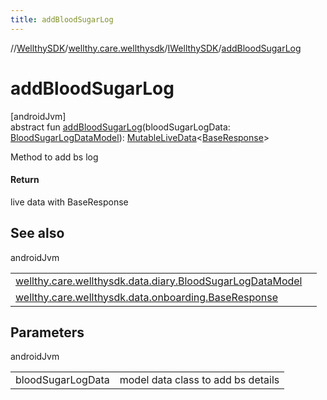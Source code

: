 ```yaml
---
title: addBloodSugarLog
---
```

//[WellthySDK](../../../index.html)/[wellthy.care.wellthysdk](../index.html)/[IWellthySDK](index.html)/[addBloodSugarLog](add-blood-sugar-log.html)



# addBloodSugarLog



[androidJvm]\
abstract fun [addBloodSugarLog](add-blood-sugar-log.html)(bloodSugarLogData: [BloodSugarLogDataModel](../../wellthy.care.wellthysdk.data.diary/-blood-sugar-log-data-model/index.html)): [MutableLiveData](https://developer.android.com/reference/kotlin/androidx/lifecycle/MutableLiveData.html)&lt;[BaseResponse](../../wellthy.care.wellthysdk.data.onboarding/-base-response/index.html)&gt;



Method to add bs log



#### Return



live data with BaseResponse



## See also


androidJvm

| | |
|---|---|
| [wellthy.care.wellthysdk.data.diary.BloodSugarLogDataModel](../../wellthy.care.wellthysdk.data.diary/-blood-sugar-log-data-model/index.html) |  |
| [wellthy.care.wellthysdk.data.onboarding.BaseResponse](../../wellthy.care.wellthysdk.data.onboarding/-base-response/index.html) |  |



## Parameters


androidJvm

| | |
|---|---|
| bloodSugarLogData | model data class to add bs details |




